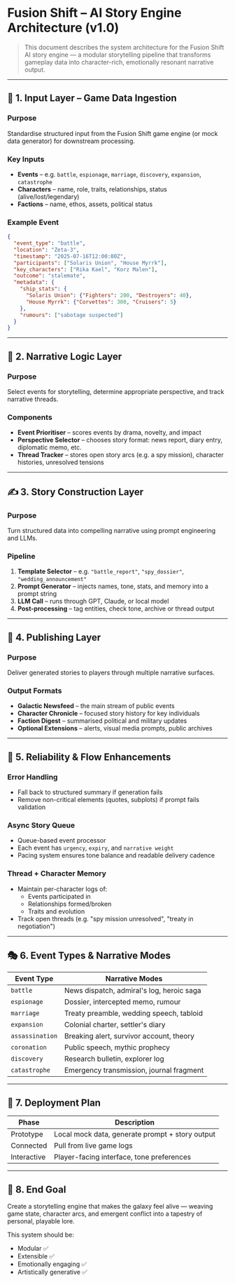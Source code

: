# Fusion Shift – AI Story Engine Architecture (v1.0)

> This document describes the system architecture for the Fusion Shift AI story engine — a modular storytelling pipeline that transforms gameplay data into character-rich, emotionally resonant narrative output.

---

## 🧾 1. Input Layer – Game Data Ingestion

### Purpose
Standardise structured input from the Fusion Shift game engine (or mock data generator) for downstream processing.

### Key Inputs
- **Events** – e.g. `battle`, `espionage`, `marriage`, `discovery`, `expansion`, `catastrophe`
- **Characters** – name, role, traits, relationships, status (alive/lost/legendary)
- **Factions** – name, ethos, assets, political status

### Example Event
```json
{
  "event_type": "battle",
  "location": "Zeta-3",
  "timestamp": "2025-07-16T12:00:00Z",
  "participants": ["Solaris Union", "House Myrrk"],
  "key_characters": ["Rika Kael", "Korz Malen"],
  "outcome": "stalemate",
  "metadata": {
    "ship_stats": {
      "Solaris Union": {"Fighters": 200, "Destroyers": 40},
      "House Myrrk": {"Corvettes": 300, "Cruisers": 5}
    },
    "rumours": ["sabotage suspected"]
  }
}
```

---

## 🧠 2. Narrative Logic Layer

### Purpose
Select events for storytelling, determine appropriate perspective, and track narrative threads.

### Components
- **Event Prioritiser** – scores events by drama, novelty, and impact
- **Perspective Selector** – chooses story format: news report, diary entry, diplomatic memo, etc.
- **Thread Tracker** – stores open story arcs (e.g. a spy mission), character histories, unresolved tensions

---

## ✍️ 3. Story Construction Layer

### Purpose
Turn structured data into compelling narrative using prompt engineering and LLMs.

### Pipeline
1. **Template Selector** – e.g. `"battle_report"`, `"spy_dossier"`, `"wedding_announcement"`
2. **Prompt Generator** – injects names, tone, stats, and memory into a prompt string
3. **LLM Call** – runs through GPT, Claude, or local model
4. **Post-processing** – tag entities, check tone, archive or thread output

---

## 📡 4. Publishing Layer

### Purpose
Deliver generated stories to players through multiple narrative surfaces.

### Output Formats
- **Galactic Newsfeed** – the main stream of public events
- **Character Chronicle** – focused story history for key individuals
- **Faction Digest** – summarised political and military updates
- **Optional Extensions** – alerts, visual media prompts, public archives

---

## 🔁 5. Reliability & Flow Enhancements

### Error Handling
- Fall back to structured summary if generation fails
- Remove non-critical elements (quotes, subplots) if prompt fails validation

### Async Story Queue
- Queue-based event processor
- Each event has `urgency`, `expiry`, and `narrative weight`
- Pacing system ensures tone balance and readable delivery cadence

### Thread + Character Memory
- Maintain per-character logs of:
  - Events participated in
  - Relationships formed/broken
  - Traits and evolution
- Track open threads (e.g. "spy mission unresolved", "treaty in negotiation")

---

## 🎭 6. Event Types & Narrative Modes

| Event Type       | Narrative Modes                          |
|------------------|------------------------------------------|
| `battle`         | News dispatch, admiral's log, heroic saga |
| `espionage`      | Dossier, intercepted memo, rumour         |
| `marriage`       | Treaty preamble, wedding speech, tabloid  |
| `expansion`      | Colonial charter, settler's diary         |
| `assassination`  | Breaking alert, survivor account, theory  |
| `coronation`     | Public speech, mythic prophecy            |
| `discovery`      | Research bulletin, explorer log           |
| `catastrophe`    | Emergency transmission, journal fragment  |

---

## 🚀 7. Deployment Plan

| Phase        | Description                                      |
|--------------|--------------------------------------------------|
| Prototype    | Local mock data, generate prompt + story output |
| Connected    | Pull from live game logs                        |
| Interactive  | Player-facing interface, tone preferences       |

---

## 🧠 8. End Goal

Create a storytelling engine that makes the galaxy feel alive — weaving game state, character arcs, and emergent conflict into a tapestry of personal, playable lore.

This system should be:
- Modular ✅  
- Extensible ✅  
- Emotionally engaging ✅  
- Artistically generative ✅
